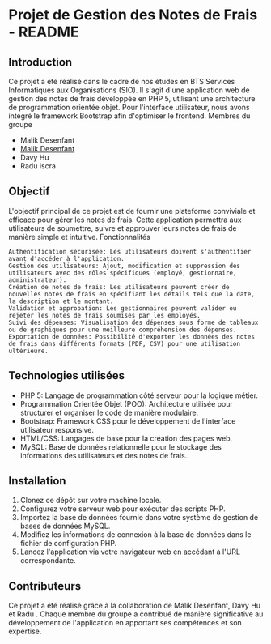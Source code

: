 <h1>Projet de Gestion des Notes de Frais - README</h1>

<h2>Introduction</h2>
Ce projet a été réalisé dans le cadre de nos études en BTS Services Informatiques aux Organisations (SIO). Il s'agit d'une application web de gestion des notes de frais développée en PHP 5, utilisant une architecture de programmation orientée objet. Pour l'interface utilisateur, nous avons intégré le framework Bootstrap afin d'optimiser le frontend.
Membres du groupe

- Malik Desenfant
- [Malik Desenfant](https://github.com/Malik-dsf)
- Davy Hu
- Radu iscra

<h2>Objectif</h2>

L'objectif principal de ce projet est de fournir une plateforme conviviale et efficace pour gérer les notes de frais. Cette application permettra aux utilisateurs de soumettre, suivre et approuver leurs notes de frais de manière simple et intuitive.
Fonctionnalités

    Authentification sécurisée: Les utilisateurs doivent s'authentifier avant d'accéder à l'application.
    Gestion des utilisateurs: Ajout, modification et suppression des utilisateurs avec des rôles spécifiques (employé, gestionnaire, administrateur).
    Création de notes de frais: Les utilisateurs peuvent créer de nouvelles notes de frais en spécifiant les détails tels que la date, la description et le montant.
    Validation et approbation: Les gestionnaires peuvent valider ou rejeter les notes de frais soumises par les employés.
    Suivi des dépenses: Visualisation des dépenses sous forme de tableaux ou de graphiques pour une meilleure compréhension des dépenses.
    Exportation de données: Possibilité d'exporter les données des notes de frais dans différents formats (PDF, CSV) pour une utilisation ultérieure.

<h2>Technologies utilisées</h2>

- PHP 5: Langage de programmation côté serveur pour la logique métier.
- Programmation Orientée Objet (POO): Architecture utilisée pour structurer et organiser le code de manière modulaire.
- Bootstrap: Framework CSS pour le développement de l'interface utilisateur responsive.
- HTML/CSS: Langages de base pour la création des pages web.
- MySQL: Base de données relationnelle pour le stockage des informations des utilisateurs et des notes de frais.

<h2>Installation</h2>

1. Clonez ce dépôt sur votre machine locale.
2. Configurez votre serveur web pour exécuter des scripts PHP.
3. Importez la base de données fournie dans votre système de gestion de bases de données MySQL.
4. Modifiez les informations de connexion à la base de données dans le fichier de configuration PHP.
5. Lancez l'application via votre navigateur web en accédant à l'URL correspondante.

<h2>Contributeurs</h2>

Ce projet a été réalisé grâce à la collaboration de Malik Desenfant, Davy Hu et Radu . Chaque membre du groupe a contribué de manière significative au développement de l'application en apportant ses compétences et son expertise.
